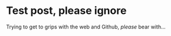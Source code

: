 
Test post, please ignore
============

Trying to get to grips with the web and Github, *please* bear with...